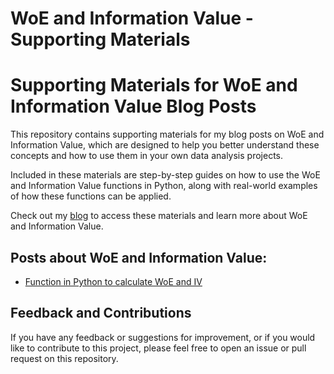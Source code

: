 # WoE and Information Value  - Supporting Materials

# Supporting Materials for WoE and Information Value Blog Posts

This repository contains supporting materials for my blog posts on WoE and Information Value, which are designed to help you better understand these concepts and how to use them in your own data analysis projects.

Included in these materials are step-by-step guides on how to use the WoE and Information Value functions in Python, along with real-world examples of how these functions can be applied.

Check out my [blog](https://deborahbarbedo.github.io/) to access these materials and learn more about WoE and Information Value. 

## Posts about WoE and Information Value:

- [Function in Python to calculate WoE and IV](https://deborahbarbedo.github.io/posts/2023-04-09-WoE_IV_Python_Function)


## Feedback and Contributions
If you have any feedback or suggestions for improvement, or if you would like to contribute to this project, please feel free to open an issue or pull request on this repository.